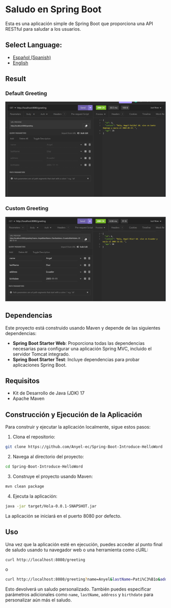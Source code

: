 # Saludo en Spring Boot

Esta es una aplicación simple de Spring Boot que proporciona una API RESTful para saludar a los usuarios.

## **Select Language:**
- [Español (Spanish)](README-es.md)
- [English](README.md)

## Result
### Default Greeting
![Alt text](doc/home.PNG)
### Custom Greeting
![Alt text](doc/home_param.PNG)

## Dependencias

Este proyecto está construido usando Maven y depende de las siguientes dependencias:

- **Spring Boot Starter Web**: Proporciona todas las dependencias necesarias para configurar una aplicación Spring MVC, incluido el servidor Tomcat integrado.
- **Spring Boot Starter Test**: Incluye dependencias para probar aplicaciones Spring Boot.

## Requisitos

- Kit de Desarrollo de Java (JDK) 17
- Apache Maven

## Construcción y Ejecución de la Aplicación

Para construir y ejecutar la aplicación localmente, sigue estos pasos:

1. Clona el repositorio:

```bash
git clone https://github.com/Anyel-ec/Spring-Boot-Introduce-HelloWord
```

2. Navega al directorio del proyecto:

```bash
cd Spring-Boot-Introduce-HelloWord
```

3. Construye el proyecto usando Maven:

```bash
mvn clean package
```

4. Ejecuta la aplicación:

```bash
java -jar target/Hola-0.0.1-SNAPSHOT.jar
```

La aplicación se iniciará en el puerto 8080 por defecto.

## Uso

Una vez que la aplicación esté en ejecución, puedes acceder al punto final de saludo usando tu navegador web o una herramienta como cURL:

```bash
curl http://localhost:8080/greeting
```
o
```bash
curl http://localhost:8080/greeting?name=Anyel&lastName=Pati%C3%B1o&address=Santo+Domingo&birthdate=2002-05-12
```

Esto devolverá un saludo personalizado. También puedes especificar parámetros adicionales como `name`, `lastName`, `address` y `birthdate` para personalizar aún más el saludo.